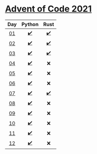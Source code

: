 # [Advent of Code 2021](https://adventofcode.com/2021/)

|     Day     |                 Python                  |                    Rust                     |
| :---------: | :-------------------------------------: | :-----------------------------------------: |
| [01][day01] | [:heavy_check_mark:](python/day1/p.py)  | [:heavy_check_mark:](rust/day1/src/main.rs) |
| [02][day02] | [:heavy_check_mark:](python/day2/p.py)  | [:heavy_check_mark:](rust/day2/src/main.rs) |
| [03][day03] | [:heavy_check_mark:](python/day3/p.py)  | [:heavy_check_mark:](rust/day3/src/main.rs) |
| [04][day04] | [:heavy_check_mark:](python/day4/p.py)  |                     :x:                     |
| [05][day05] | [:heavy_check_mark:](python/day5/p.py)  |                     :x:                     |
| [06][day06] | [:heavy_check_mark:](python/day6/p.py)  |                     :x:                     |
| [07][day07] | [:heavy_check_mark:](python/day7/p.py)  | [:heavy_check_mark:](rust/day7/src/main.rs) |
| [08][day08] | [:heavy_check_mark:](python/day8/p.py)  |                     :x:                     |
| [09][day09] | [:heavy_check_mark:](python/day9/p.py)  |                     :x:                     |
| [10][day10] | [:heavy_check_mark:](python/day10/p.py) |                     :x:                     |
| [11][day11] | [:heavy_check_mark:](python/day11/p.py) |                     :x:                     |
| [12][day12] | [:heavy_check_mark:](python/day12/p.py) |                     :x:                     |

[day01]: https://adventofcode.com/2021/day/1
[day02]: https://adventofcode.com/2021/day/2
[day03]: https://adventofcode.com/2021/day/3
[day04]: https://adventofcode.com/2021/day/4
[day05]: https://adventofcode.com/2021/day/5
[day06]: https://adventofcode.com/2021/day/6
[day07]: https://adventofcode.com/2021/day/7
[day08]: https://adventofcode.com/2021/day/8
[day09]: https://adventofcode.com/2021/day/9
[day10]: https://adventofcode.com/2021/day/10
[day11]: https://adventofcode.com/2021/day/11
[day12]: https://adventofcode.com/2021/day/12

